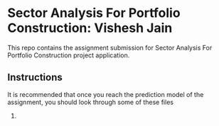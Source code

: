 # Sector Analysis For Portfolio Construction: Vishesh Jain
This repo contains the assignment submission for Sector Analysis For Portfolio Construction project application.

## Instructions
It is recommended that once you reach the prediction model of the assignment, you should look through some of these files

1.  
